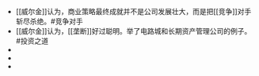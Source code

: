 - [[威尔金]]认为，商业策略最终成就并不是公司发展壮大，而是把[[竞争]]对手斩尽杀绝。#竞争对手
- [[威尔金]]认为，[[垄断]]好过聪明。举了电路城和长期资产管理公司的例子。#投资之道
-
-
-